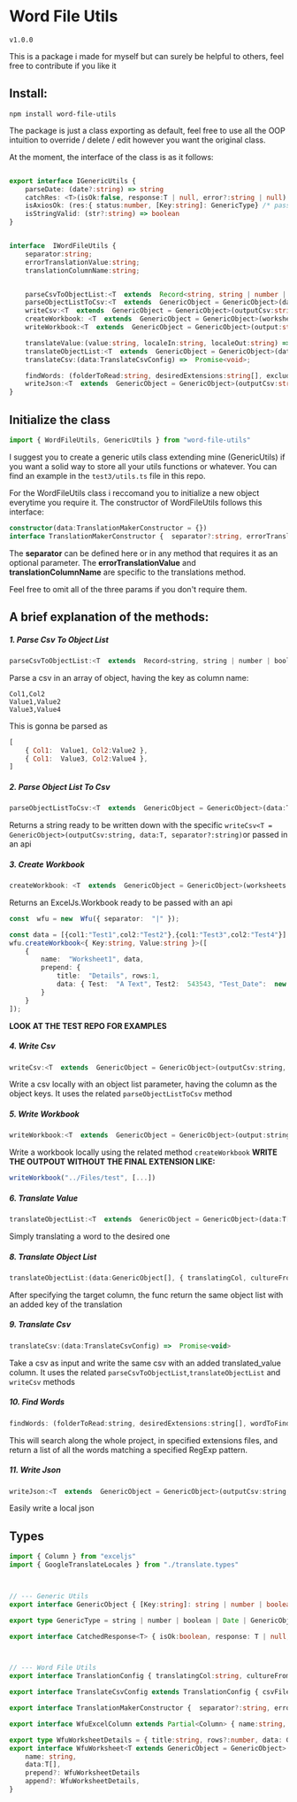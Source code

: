 # Word File Utils

`v1.0.0`

This is a package i made for myself but can surely be helpful to others, feel free to contribute if you like it

## Install:

```
npm install word-file-utils
```



The package is just a class exporting as default, feel free to use all the OOP intuition to override / delete / edit however you want the original class.

At the moment, the interface of the class is as it follows:

```ts

export interface IGenericUtils {
    parseDate: (date?:string) => string
    catchRes: <T>(isOk:false, response:T | null, error?:string | null) => CatchedResponse<T>
    isAxiosOk: (res:{ status:number, [Key:string]: GenericType} /* pass an AxiosResponse */) => boolean;
    isStringValid: (str?:string) => boolean
}


interface  IWordFileUtils {
	separator:string;
	errorTranslationValue:string;
	translationColumnName:string;


	parseCsvToObjectList:<T  extends  Record<string, string | number | boolean | Date> = GenericObject>(csvFilepath:string, separator?:string) =>  T[];
	parseObjectListToCsv:<T  extends  GenericObject = GenericObject>(data:T[], separator?:string) =>  string
	writeCsv:<T  extends  GenericObject = GenericObject>(outputCsv:string, data:T[], separator?:string) =>  Promise<void>
	createWorkbook: <T  extends  GenericObject = GenericObject>(worksheets:WfuWorksheet<T>[]) =>  Promise<Workbook>;
	writeWorkbook:<T  extends  GenericObject = GenericObject>(output:string, worksheets:WfuWorksheet<T>[]) =>  Promise<void>;

	translateValue:(value:string, localeIn:string, localeOut:string) =>  Promise<string>;
	translateObjectList:<T  extends  GenericObject = GenericObject>(data:T[], { translatingCol, cultureFrom, cultureTo }:TranslationConfig) =>  Promise<T[]>
	translateCsv:(data:TranslateCsvConfig) =>  Promise<void>;

	findWords: (folderToRead:string, desiredExtensions:string[], excludeDir:string[], wordToFind:RegExp) =>  string[],
	writeJson:<T  extends  GenericObject = GenericObject>(outputCsv:string, data:T[]) =>  void
}
```


## Initialize the class

```ts
import { WordFileUtils, GenericUtils } from "word-file-utils"
```
I suggest you to create a generic utils class extending mine (GenericUtils) if you want a solid way to store all your utils functions or whatever.
You can find an example in the `test3/utils.ts` file in this repo.

For the WordFileUtils class i reccomand you to initialize a new object everytime you require it.
The constructor of WordFileUtils follows this interface:
```ts
constructor(data:TranslationMakerConstructor = {})
interface TranslationMakerConstructor {  separator?:string, errorTranslationValue?:string, translationColumnName?:string }
```

The **separator** can be defined here or in any method that requires it as an optional parameter.
The **errorTranslationValue** and **translationColumnName** are specific to the translations method.

Feel free to omit all of the three params if you don't require them.



## A brief explanation of the methods:

##### 1. Parse Csv To Object List
```js
parseCsvToObjectList:<T  extends  Record<string, string | number | boolean | Date> = GenericObject>(csvFilepath:string, separator?:string) =>  T[];
```

Parse a csv in an array of object, having the key as column name:

```csv
Col1,Col2
Value1,Value2
Value3,Value4
```

This is gonna be parsed as

```js
[
	{ Col1:  Value1, Col2:Value2 },
	{ Col1:  Value3, Col2:Value4 },
]
```

##### 2. Parse Object List To Csv
```js
parseObjectListToCsv:<T  extends  GenericObject = GenericObject>(data:T[], separator:string) => string
```
Returns a string ready to be written down with the specific `writeCsv<T = GenericObject>(outputCsv:string, data:T, separator?:string)`or passed in an api

##### 3. Create Workbook
```js
createWorkbook: <T  extends  GenericObject = GenericObject>(worksheets:WfuWorksheet<T>[]) =>  Promise<Workbook>;
```
Returns an ExcelJs.Workbook ready to be passed with an api


```ts
const  wfu = new  Wfu({ separator:  "|" });

const data = [{col1:"Test1",col2:"Test2"},{col1:"Test3",col2:"Test4"}]
wfu.createWorkbook<{ Key:string, Value:string }>([
	{
		name:  "Worksheet1", data,
		prepend: {
			title:  "Details", rows:1,
			data: { Test:  "A Text", Test2:  543543, "Test_Date":  new  Date() }
		}
	}
]);
```
**LOOK AT THE TEST REPO FOR EXAMPLES**


##### 4. Write Csv
```js
writeCsv:<T  extends  GenericObject = GenericObject>(outputCsv:string, data:T[], separator?:string) =>  Promise<void>
```

Write a csv locally with an object list parameter, having the column as the object keys.
It uses the related `parseObjectListToCsv` method


##### 5. Write Workbook
```js
writeWorkbook:<T  extends  GenericObject = GenericObject>(output:string, worksheets:WfuWorksheet<T>[]) =>  Promise<void>;
```

Write a workbook locally using the related method `createWorkbook`
**WRITE THE OUTPOUT WITHOUT THE FINAL EXTENSION LIKE:**
```ts
writeWorkbook("../Files/test", [...])
```


##### 6. Translate Value
```js
translateObjectList:<T  extends  GenericObject = GenericObject>(data:T[], { translatingCol, cultureFrom, cultureTo }:TranslationConfig) =>  Promise<T[]>
```

Simply translating a word to the desired one


##### 8. Translate Object List
```js
translateObjectList:(data:GenericObject[], { translatingCol, cultureFrom, cultureTo }:TranslationConfig) =>  Promise<GenericObject[]>
```

After specifying the target column, the func return the same object list with an added key of the translation


##### 9. Translate Csv
```js
translateCsv:(data:TranslateCsvConfig) =>  Promise<void>
```

Take a csv as input and write the same csv with an added translated_value column.
It uses the related `parseCsvToObjectList`,`translateObjectList` and `writeCsv` methods



##### 10. Find Words
```js
findWords: (folderToRead:string, desiredExtensions:string[], wordToFind:RegExp) =>  string[]
```

This will search along the whole project, in specified extensions files, and return a list of all the words matching a specified RegExp pattern.


##### 11. Write Json
```js
writeJson:<T  extends  GenericObject = GenericObject>(outputCsv:string, data:T[]) =>  void
```

Easily write a local json


## Types

```ts
import { Column } from "exceljs"
import { GoogleTranslateLocales } from "./translate.types"



// --- Generic Utils
export interface GenericObject { [Key:string]: string | number | boolean | Date | GenericObject }

export type GenericType = string | number | boolean | Date | GenericObject

export interface CatchedResponse<T> { isOk:boolean, response: T | null, error?:string | null }



// --- Word File Utils
export interface TranslationConfig { translatingCol:string, cultureFrom:GoogleTranslateLocales, cultureTo:GoogleTranslateLocales }

export interface TranslateCsvConfig extends TranslationConfig { csvFilepath:string, outFilepath:string, separator?:string }

export interface TranslationMakerConstructor {  separator?:string, errorTranslationValue?:string, translationColumnName?:string }

export interface WfuExcelColumn extends Partial<Column> { name:string, parse?: 'date' };

export type WfuWorksheetDetails = { title:string, rows?:number, data: GenericObject, patternColor?: string }
export interface WfuWorksheet<T extends GenericObject = GenericObject> {
    name: string,
    data:T[],
    prepend?: WfuWorksheetDetails
    append?: WfuWorksheetDetails,
}

```
